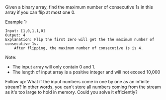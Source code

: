 Given a binary array, find the maximum number of consecutive 1s in this array if you can flip at most one 0.

Example 1:

````
Input: [1,0,1,1,0]
Output: 4
Explanation: Flip the first zero will get the the maximum number of consecutive 1s.
    After flipping, the maximum number of consecutive 1s is 4.
````

Note:

- The input array will only contain 0 and 1.
- The length of input array is a positive integer and will not exceed 10,000

Follow up:
What if the input numbers come in one by one as an infinite stream? In other words, you can't store all numbers coming from the stream as it's too large to hold in memory. Could you solve it efficiently?